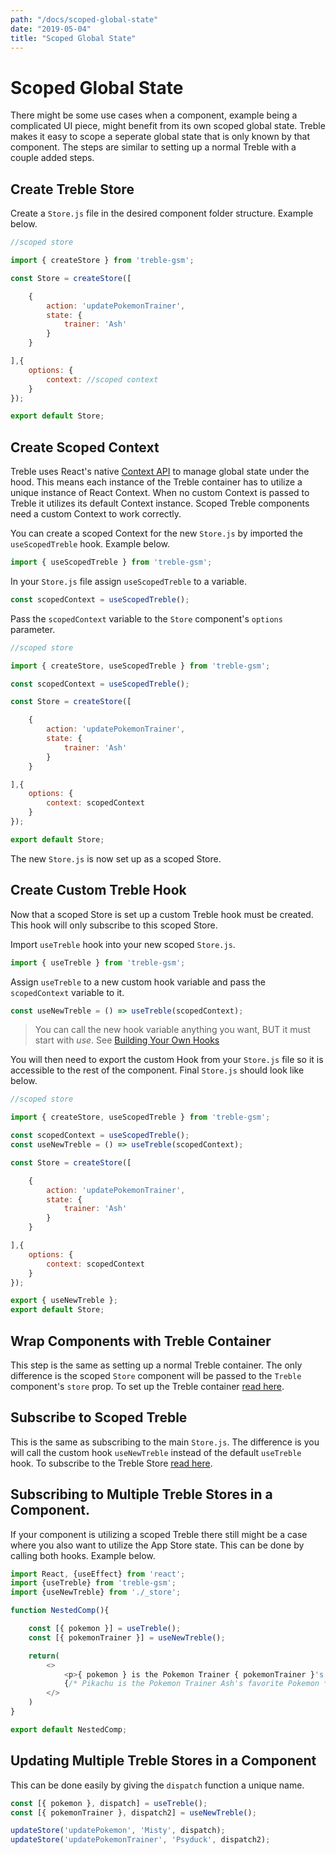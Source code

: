 ```yaml
---
path: "/docs/scoped-global-state"
date: "2019-05-04"
title: "Scoped Global State"
---
```

# Scoped Global State
There might be some use cases when a component, example being a complicated UI piece, might benefit from its own scoped global state.  Treble makes it easy to scope a seperate global state that is only known by that component. The steps are similar to setting up a normal Treble with a couple added steps.

## Create Treble Store
Create a `Store.js` file in the desired component folder structure. Example below.

```javascript
//scoped store

import { createStore } from 'treble-gsm';

const Store = createStore([

    {
        action: 'updatePokemonTrainer',
        state: {
            trainer: 'Ash'
        }
    }

],{
    options: {
        context: //scoped context
    }
});

export default Store;
```
## Create Scoped Context

Treble uses React's native [Context API](https://reactjs.org/docs/context.html) to manage global state under the hood. This means each instance of the Treble container has to utilize a unique instance of React Context. When no custom Context is passed to Treble it utilizes its default Context instance.  Scoped Treble components need a custom Context to work correctly.

You can create a scoped Context for the new `Store.js` by imported the `useScopedTreble` hook. Example below.

```javascript
import { useScopedTreble } from 'treble-gsm';
```

In your `Store.js` file assign `useScopedTreble` to a variable.

```javascript
const scopedContext = useScopedTreble();
```

Pass the `scopedContext` variable to the `Store` component's `options` parameter.

```javascript
//scoped store

import { createStore, useScopedTreble } from 'treble-gsm';

const scopedContext = useScopedTreble();

const Store = createStore([

    {
        action: 'updatePokemonTrainer',
        state: {
            trainer: 'Ash'
        }
    }

],{
    options: {
        context: scopedContext
    }
});

export default Store; 
```

The new `Store.js` is now set up as a scoped Store.

## Create Custom Treble Hook

Now that a scoped Store is set up a custom Treble hook must be created.  This hook will only subscribe to this scoped Store.

Import `useTreble` hook into your new scoped `Store.js`.

```javascript
import { useTreble } from 'treble-gsm';
```

Assign `useTreble` to a new custom hook variable and pass the `scopedContext` variable to it.

```javascript
const useNewTreble = () => useTreble(scopedContext);
```

>You can call the new hook variable anything you want, BUT it must start with *use*. See [Building Your Own Hooks](https://reactjs.org/docs/hooks-custom.html)

You will then need to export the custom Hook from your `Store.js` file so it is accessible to the rest of the component. Final `Store.js` should look like below.

```javascript
//scoped store

import { createStore, useScopedTreble } from 'treble-gsm';

const scopedContext = useScopedTreble();
const useNewTreble = () => useTreble(scopedContext);

const Store = createStore([

    {
        action: 'updatePokemonTrainer',
        state: {
            trainer: 'Ash'
        }
    }

],{
    options: {
        context: scopedContext
    }
});

export { useNewTreble };
export default Store; 
```

## Wrap Components with Treble Container

This step is the same as setting up a normal Treble container.  The only difference is the scoped `Store` component will be passed to the `Treble` component's `store` prop.  To set up the Treble container [read here](#treble-container-component).

## Subscribe to Scoped Treble

This is the same as subscribing to the main `Store.js`. The difference is you will call the custom hook `useNewTreble` instead of the default `useTreble` hook. To subscribe to the Treble Store [read here](#subscribing-to-the-treble-store).

## Subscribing to Multiple Treble Stores in a Component.
If your component is utilizing a scoped Treble there still might be a case where you also want to utilize the App Store state. This can be done by calling both hooks.  Example below.

```javascript
import React, {useEffect} from 'react';
import {useTreble} from 'treble-gsm';
import {useNewTreble} from './_store';

function NestedComp(){

    const [{ pokemon }] = useTreble();
    const [{ pokemonTrainer }] = useNewTreble();

    return(
        <>          
            <p>{ pokemon } is the Pokemon Trainer { pokemonTrainer }'s favorite Pokemon</p>
            {/* Pikachu is the Pokemon Trainer Ash's favorite Pokemon */}
        </>
    )
}

export default NestedComp;
```

## Updating Multiple Treble Stores in a Component
This can be done easily by giving the `dispatch` function a unique name.

```javascript
const [{ pokemon }, dispatch] = useTreble();
const [{ pokemonTrainer }, dispatch2] = useNewTreble();

updateStore('updatePokemon', 'Misty', dispatch);
updateStore('updatePokemonTrainer', 'Psyduck', dispatch2);



